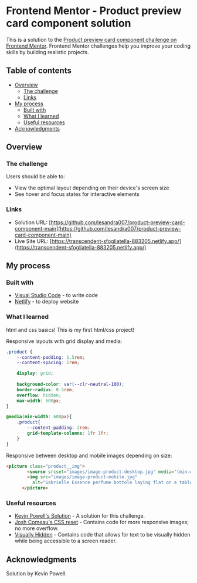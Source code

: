 # Frontend Mentor - Product preview card component solution

This is a solution to the [Product preview card component challenge on Frontend Mentor](https://www.frontendmentor.io/challenges/product-preview-card-component-GO7UmttRfa). Frontend Mentor challenges help you improve your coding skills by building realistic projects. 

## Table of contents

- [Overview](#overview)
  - [The challenge](#the-challenge)
  - [Links](#links)
- [My process](#my-process)
  - [Built with](#built-with)
  - [What I learned](#what-i-learned)
  - [Useful resources](#useful-resources)
- [Acknowledgments](#acknowledgments)

## Overview

### The challenge

Users should be able to:

- View the optimal layout depending on their device's screen size
- See hover and focus states for interactive elements

### Links

- Solution URL: [https://github.com/lesandra007/product-preview-card-component-main](https://github.com/lesandra007/product-preview-card-component-main)
- Live Site URL: [https://transcendent-sfogliatella-883205.netlify.app/](https://transcendent-sfogliatella-883205.netlify.app/)

## My process

### Built with

- [Visual Studio Code](https://code.visualstudio.com/) - to write code
- [Netlify](https://www.netlify.com/) - to deploy website

### What I learned

html and css basics! This is my first html/css project!

Responsive layouts with grid display and media:
```css
.product {
    --content-padding: 1.5rem;
    --content-spacing: 1rem;

    display: grid;
    
    background-color: var(--clr-neutral-100);
    border-radius: 0.5rem;
    overflow: hidden;
    max-width: 600px;
}

@media(min-width: 600px){
    .product{
        --content-padding: 2rem;
        grid-template-columns: 1fr 1fr;
    }
}
```
Responsive between desktop and mobile images depending on size:
```html
<picture class="product__img">
        <source srcset="images/image-product-desktop.jpg" media="(min-width: 600px)">
        <img src="images/image-product-mobile.jpg" 
          alt="Gabrielle Essence perfume bottole laying flat on a table">
      </picture>
```

### Useful resources

- [Kevin Powell's Solution](https://www.youtube.com/watch?v=B2WL6KkqhLQ) - A solution for this challenge.
- [Josh Comeau's CSS reset](https://www.joshwcomeau.com/css/custom-css-reset/) - Contains code for more responsive images; no more overflow.
- [Visually Hidden](https://www.scottohara.me/blog/2017/04/14/inclusively-hidden.html) - Contains code that allows for text to be visually hidden while being accessible to a screen reader.

## Acknowledgments

Solution by Kevin Powell.
